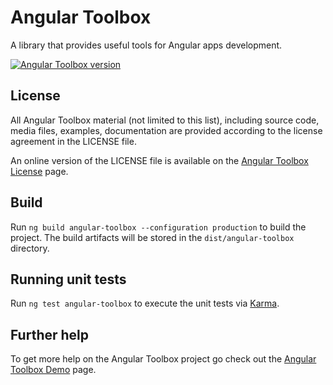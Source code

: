 # Angular Toolbox

A library that provides useful tools for Angular apps development.

[![Angular Toolbox version](https://img.shields.io/badge/Angular%20Toolbox:1.3.2%231E90FF.svg)]()

## License

All Angular Toolbox material (not limited to this list), including source code, media files, examples, documentation are provided according to the license agreement in the LICENSE file.

An online version of the LICENSE file is available on the [Angular Toolbox License](https://pascalechemann.com/angular-toolbox/resources/license) page.


## Build

Run `ng build angular-toolbox --configuration production` to build the project. The build artifacts will be stored in the `dist/angular-toolbox` directory.

## Running unit tests

Run `ng test angular-toolbox` to execute the unit tests via [Karma](https://karma-runner.github.io).

## Further help

To get more help on the Angular Toolbox project go check out the [Angular Toolbox Demo](https://pascalechemann.com/angular-toolbox) page.
